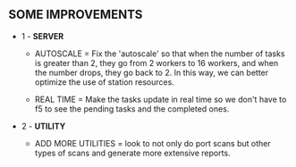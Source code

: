 ## SOME IMPROVEMENTS

- 1 - **SERVER**
    - AUTOSCALE = Fix the 'autoscale' so that when the number of tasks is greater than 2, they go from 2 workers to 16 workers, and when the number drops, they go back to 2. In this way, we can better optimize the use of station resources.

    - REAL TIME = Make the tasks update in real time so we don't have to f5 to see the pending tasks and the completed ones.

- 2 - **UTILITY**
    - ADD MORE UTILITIES = look to not only do port scans but other types of scans and generate more extensive reports.
